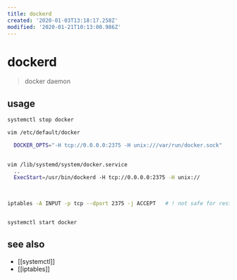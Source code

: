 ```yaml
---
title: dockerd
created: '2020-01-03T13:18:17.258Z'
modified: '2020-01-21T10:13:00.986Z'
---
```


# dockerd

> docker daemon

## usage
```sh
systemctl stop docker

vim /etc/default/docker

  DOCKER_OPTS="-H tcp://0.0.0.0:2375 -H unix:///var/run/docker.sock"
  

vim /lib/systemd/system/docker.service
  ..
  ExecStart=/usr/bin/dockerd -H tcp://0.0.0.0:2375 -H unix://
  

  
iptables -A INPUT -p tcp --dport 2375 -j ACCEPT   # ! not safe for restart


systemctl start docker
```

## see also
- [[systemctl]]
- [[iptables]]
